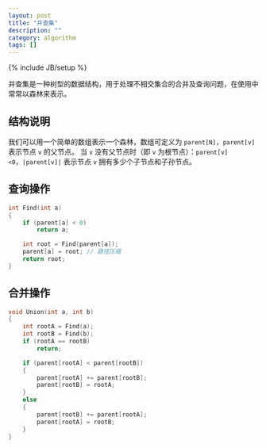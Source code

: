 ```yaml
---
layout: post
title: "并查集"
description: ""
category: algorithm
tags: []
---
```

{% include JB/setup %}

并查集是一种树型的数据结构，用于处理不相交集合的合并及查询问题，在使用中常常以森林来表示。

## 结构说明

我们可以用一个简单的数组表示一个森林，数组可定义为 `parent[N]`，`parent[v]` 表示节点 `v` 的父节点。
当 `v` 没有父节点时（即 `v` 为根节点）：`parent[v]<0`，`|parent[v]|` 表示节点 `v` 拥有多少个子节点和子孙节点。

## 查询操作

``` c++
int Find(int a)
{
    if (parent[a] < 0)
        return a;

    int root = Find(parent[a]);
    parent[a] = root; // 路径压缩
    return root;
}
```

## 合并操作

``` c++
void Union(int a, int b)
{
    int rootA = Find(a);
    int rootB = Find(b);
    if (rootA == rootB)
        return;

    if (parent[rootA] < parent[rootB])
    {
        parent[rootA] += parent[rootB];
        parent[rootB] = rootA;
    }
    else
    {
        parent[rootB] += parent[rootA];
        parent[rootA] = rootB;
    }
}
```
